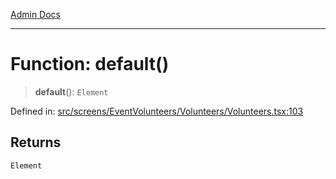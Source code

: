 [Admin Docs](/)

---

# Function: default()

> **default**(): `Element`

Defined in: [src/screens/EventVolunteers/Volunteers/Volunteers.tsx:103](https://github.com/PalisadoesFoundation/talawa-admin/blob/main/src/screens/EventVolunteers/Volunteers/Volunteers.tsx#L103)

## Returns

`Element`
